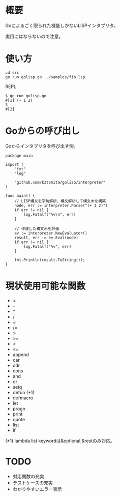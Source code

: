 
# 概要

Goによるごく限られた機能しかないLISPインタプリタ。

実用にはならないので注意。

# 使い方

    cd src
    go run golisp.go ../samples/fib.lsp


REPL

    $ go run golisp.go 
    #[1] (+ 1 2)
    3
    #[2] 

# Goからの呼び出し

Goからインタプリタを呼び出す例。

```
package main

import (
	"fmt"
	"log"

	"github.com/kztomita/golisp/interpreter"
)

func main() {
    // LISP構文を字句解析、構文解析して構文木を構築
	node, err := interpreter.Parse("(+ 1 2)")
	if err != nil {
		log.Fatalf("%v\n", err)
	}

    // 作成した構文木を評価
	ev := interpreter.NewEvaluator()
	result, err := ev.Eval(node)
	if err != nil {
		log.Fatalf("%v", err)
	}

	fmt.Println(result.ToString());
}
```

# 現状使用可能な関数

- \+
- \-
- \*
- \/
- =
- \/=
- &gt;
- &gt;=
- &lt;
- &lt;=
- append
- car
- cdr
- cons
- and
- or
- setq
- defun (*1)
- defmacro
- let
- progn
- print
- quote
- list
- if

(*1) lambda list keywordは&optional,&restのみ対応。

# TODO

- 対応関数の充実
- テストケースの充実
- わかりやすいエラー表示

